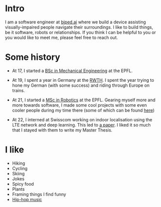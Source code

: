
# Intro

I am a software engineer at [biped.ai](https://www.biped.ai) where we build a device assisting visually-impaired people navigate their surroundings. I like to build things, be it software, robots or relationships. If you think I can be helpful to you or you would like to meet me, please feel free to reach out.

# Some history

- At 17, I started a [BSc in Mechanical Engineering](https://www.epfl.ch/education/bachelor/programs/mechanical-engineering/) at the EPFL. 
  
- At 19, I spent a year in Germany at the [RWTH](https://www.rwth-aachen.de). I spent the year trying to hone my German (with some success) and riding through Europe on trains.

- At 21, I started a [MSc in Robotics](https://www.epfl.ch/education/master/programs/robotics/) at the EPFL. Gearing myself more and more towards software, I made some cool projects with some even cooler people during my time there (some of which can be found [here](/projects))

- At 22, I interned at Swisscom working on indoor localisation using the LTE network and deep learning. This led to [a paper](https://arxiv.org/abs/2104.07963). I liked it so much that I stayed with them to write my Master Thesis.

# I like

- Hiking
- Cycling
- Skiing
- Jokes
- Spicy food
- Plants
- Framing things I find funny
- [Hip-hop music](https://open.spotify.com/track/4wJNK2sibEWAuwkdw8YJwR?si=dlQ8ND4aR-C2EKoxXIodYA&utm_source=copy-link)
